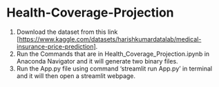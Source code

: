 # Health-Coverage-Projection
1. Download the dataset from this link [https://www.kaggle.com/datasets/harishkumardatalab/medical-insurance-price-prediction].
2. Run the Commands that are in Health_Coverage_Projection.ipynb in Anaconda Navigator and it will generate two binary files.
3. Run the App.py file using command ‘streamlit run App.py’ in terminal and it will then open a streamlit webpage.
